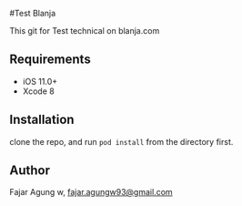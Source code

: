 #Test Blanja

This git for Test technical on blanja.com

## Requirements

- iOS 11.0+
- Xcode 8

## Installation

clone the repo, and run `pod install` from the directory first.

## Author

Fajar Agung w, fajar.agungw93@gmail.com
